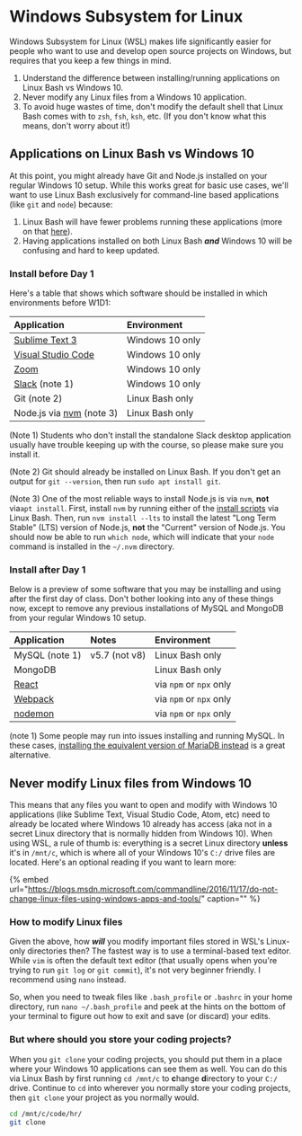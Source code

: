 # Windows Subsystem for Linux

Windows Subsystem for Linux \(WSL\) makes life significantly easier for people who want to use and develop open source projects on Windows, but requires that you keep a few things in mind.

1. Understand the difference between installing/running applications on Linux Bash vs Windows 10.
2. Never modify any Linux files from a Windows 10 application.
3. To avoid huge wastes of time, don't modify the default shell that Linux Bash comes with to `zsh`, `fsh`, `ksh`, etc. \(If you don't know what this means, don't worry about it!\)

## Applications on Linux Bash vs Windows 10

At this point, you might already have Git and Node.js installed on your regular Windows 10 setup. While this works great for basic use cases, we'll want to use Linux Bash exclusively for command-line based applications \(like `git` and `node`\) because:

1. Linux Bash will have fewer problems running these applications \(more on that [here](https://docs.microsoft.com/en-us/windows/wsl/faq#why-would-i-use-for-example-ruby-on-linux-instead-of-on-windows)\).
2. Having applications installed on both Linux Bash _**and**_ Windows 10 will be confusing and hard to keep updated.

### Install before Day 1

Here's a table that shows which software should be installed in which environments before W1D1:

| Application | Environment |
| :--- | :--- |
| [Sublime Text 3](https://www.sublimetext.com/3) | Windows 10 only |
| [Visual Studio Code](https://code.visualstudio.com/Download) | Windows 10 only |
| [Zoom](https://zoom.us/download#client_4meeting) | Windows 10 only |
| [Slack](https://slack.com/downloads/) \(note 1\) | Windows 10 only |
| Git \(note 2\) | Linux Bash only |
| Node.js via [nvm](https://github.com/creationix/nvm#install-script) \(note 3\) | Linux Bash only |

\(Note 1\) Students who don't install the standalone Slack desktop application usually have trouble keeping up with the course, so please make sure you install it.

\(Note 2\) Git should already be installed on Linux Bash. If you don't get an output for `git --version`, then run `sudo apt install git`.

\(Note 3\) One of the most reliable ways to install Node.js is via `nvm`, **not** via`apt install`. First, install `nvm` by running either of the [install scripts](https://github.com/creationix/nvm#install-script) via Linux Bash. Then, run `nvm install --lts` to install the latest "Long Term Stable" \(LTS\) version of Node.js, **not** the "Current" version of Node.js. You should now be able to run `which node`, which will indicate that your `node` command is installed in the `~/.nvm` directory.

### Install after Day 1

Below is a preview of some software that you may be installing and using after the first day of class. Don't bother looking into any of these things now, except to remove any previous installations of MySQL and MongoDB from your regular Windows 10 setup.

| Application | Notes | Environment |
| :--- | :--- | :--- |
| MySQL \(note 1\) | v5.7 \(not v8\) | Linux Bash only |
| MongoDB |  | Linux Bash only |
| [React](https://reactjs.org/) |  | via `npm` or `npx` only |
| [Webpack](https://webpack.js.org/) |  | via `npm` or `npx` only |
| [nodemon](https://github.com/remy/nodemon) |  | via `npm` or `npx` only |

\(note 1\) Some people may run into issues installing and running MySQL. In these cases, [installing the equivalent version of MariaDB instead](https://mariadb.com/kb/en/library/mariadb-vs-mysql-compatibility/#drop-in-replacement-for-mysql) is a great alternative.

## Never modify Linux files from Windows 10

This means that any files you want to open and modify with Windows 10 applications \(like Sublime Text, Visual Studio Code, Atom, etc\) need to already be located where Windows 10 already has access \(aka not in a secret Linux directory that is normally hidden from Windows 10\). When using WSL, a rule of thumb is: everything is a secret Linux directory **unless** it's in `/mnt/c`, which is where all of your Windows 10's `C:/` drive files are located. Here's an optional reading if you want to learn more:

{% embed url="https://blogs.msdn.microsoft.com/commandline/2016/11/17/do-not-change-linux-files-using-windows-apps-and-tools/" caption="" %}

### How to modify Linux files

Given the above, how _**will**_ you modify important files stored in WSL's Linux-only directories then? The fastest way is to use a terminal-based text editor. While `vim` is often the default text editor \(that usually opens when you're trying to run `git log` or `git commit`\), it's not very beginner friendly. I recommend using `nano` instead.

So, when you need to tweak files like `.bash_profile` or `.bashrc` in your home directory, run `nano ~/.bash_profile` and peek at the hints on the bottom of your terminal to figure out how to exit and save \(or discard\) your edits.

### But where should you store your coding projects?

When you `git clone` your coding projects, you should put them in a place where your Windows 10 applications can see them as well. You can do this via Linux Bash by first running `cd /mnt/c` to **c**hange **d**irectory to your `C:/` drive. Continue to `cd` into wherever you normally store your coding projects, then `git clone` your project as you normally would.

```bash
cd /mnt/c/code/hr/
git clone
```


